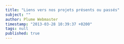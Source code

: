 ```yaml
---
title: "Liens vers nos projets présents ou passés"
subject: ""
author: Plume Webmaster
timestamp: "2013-03-28 10:39:37 +0200"
tags: null
published: true
---
```


[Pace]: http://perso.ens-lyon.fr/daniel.hirschkoff/pace/
[PiCoq]: http://sardes.inrialpes.fr/collaborations/PiCoq/
[Choco]: http://choco.pps.jussieu.fr/ (PPS à Jussieu)
[ChoCoLa]: http://chocola.ens-lyon.fr/ (Rencontres ChoCoLa)
[Complice]: http://www-lipn.univ-paris13.fr/complice/spip.php?rubrique4 (Complice project)
[MALOA]: http://www.maths.leeds.ac.uk/maloa/ (Maloa project)
[Récré]: http://recre.ens-lyon.fr/ (Récré project)
[Cogip]: http://perso.ens-lyon.fr/daniel.hirschkoff/cogip/ (COalgebras- and Games- based Interpretations of Processes)
[Scalp]: http://scalp.gforge.inria.fr/ (Scalp project)
[Focus]: http://focus.cs.unibo.it/
[Sardes]: http://sardes.inrialpes.fr/

